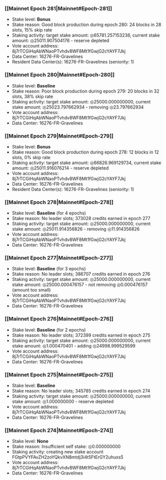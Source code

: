 ### [[Mainnet Epoch 281|Mainnet#Epoch-281]]
* Stake level: **Bonus**
* Stake reason: Good block production during epoch 280: 24 blocks in 28 slots, 15% skip rate
* Staking activity: target stake amount: ◎65781.257153236, current stake amount: ◎25011.907504176 - reserve depleted
* Vote account address: 8j7rTCGiHqAbWNaoPTvhdv8WF8Mt1fGwjG2cYAYF7Jkj
* Data Center: 16276-FR-Gravelines
* Resident Data Center(s): 16276-FR-Gravelines (seniority: 1)
### [[Mainnet Epoch 280|Mainnet#Epoch-280]]
* Stake level: **Baseline**
* Stake reason: Poor block production during epoch 279: 20 blocks in 32 slots, 38% skip rate
* Staking activity: target stake amount: ◎25000.000000000, current stake amount: ◎25023.797662934 - removing ◎23.797662934
* Vote account address: 8j7rTCGiHqAbWNaoPTvhdv8WF8Mt1fGwjG2cYAYF7Jkj
* Data Center: 16276-FR-Gravelines
### [[Mainnet Epoch 279|Mainnet#Epoch-279]]
* Stake level: **Bonus**
* Stake reason: Good block production during epoch 278: 12 blocks in 12 slots, 0% skip rate
* Staking activity: target stake amount: ◎66826.969129734, current stake amount: ◎25011.916076214 - reserve depleted
* Vote account address: 8j7rTCGiHqAbWNaoPTvhdv8WF8Mt1fGwjG2cYAYF7Jkj
* Data Center: 16276-FR-Gravelines
* Resident Data Center(s): 16276-FR-Gravelines (seniority: 1)
### [[Mainnet Epoch 278|Mainnet#Epoch-278]]
* Stake level: **Baseline** (for 4 epochs)
* Stake reason: No leader slots; 373028 credits earned in epoch 277
* Staking activity: target stake amount: ◎25000.000000000, current stake amount: ◎25011.914356826 - removing ◎11.914356826
* Vote account address: 8j7rTCGiHqAbWNaoPTvhdv8WF8Mt1fGwjG2cYAYF7Jkj
* Data Center: 16276-FR-Gravelines
### [[Mainnet Epoch 277|Mainnet#Epoch-277]]
* Stake level: **Baseline** (for 3 epochs)
* Stake reason: No leader slots; 386707 credits earned in epoch 276
* Staking activity: target stake amount: ◎25000.000000000, current stake amount: ◎25000.000476157 - not removing ◎0.000476157 (amount too small)
* Vote account address: 8j7rTCGiHqAbWNaoPTvhdv8WF8Mt1fGwjG2cYAYF7Jkj
* Data Center: 16276-FR-Gravelines
### [[Mainnet Epoch 276|Mainnet#Epoch-276]]
* Stake level: **Baseline** (for 2 epochs)
* Stake reason: No leader slots; 372399 credits earned in epoch 275
* Staking activity: target stake amount: ◎25000.000000000, current stake amount: ◎1.000470401 - adding ◎24998.999529599
* Vote account address: 8j7rTCGiHqAbWNaoPTvhdv8WF8Mt1fGwjG2cYAYF7Jkj
* Data Center: 16276-FR-Gravelines
### [[Mainnet Epoch 275|Mainnet#Epoch-275]]
* Stake level: **Baseline**
* Stake reason: No leader slots; 345785 credits earned in epoch 274
* Staking activity: target stake amount: ◎25000.000000000, current stake amount: ◎1.000000000 - reserve depleted
* Vote account address: 8j7rTCGiHqAbWNaoPTvhdv8WF8Mt1fGwjG2cYAYF7Jkj
* Data Center: 16276-FR-Gravelines
### [[Mainnet Epoch 274|Mainnet#Epoch-274]]
* Stake level: **None**
* Stake reason: Insufficient self stake: ◎0.000000000
* Staking activity: creating new stake account FGtpPVYFAvZH2zoYQkvXN8mtdj3i4t5FtErGY2uhuxs5
* Vote account address: 8j7rTCGiHqAbWNaoPTvhdv8WF8Mt1fGwjG2cYAYF7Jkj
* Data Center: 16276-FR-Gravelines